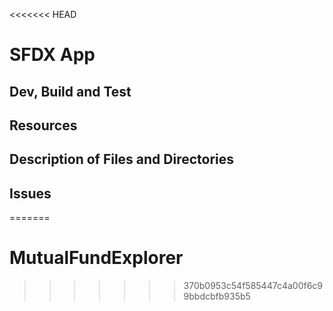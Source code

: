 <<<<<<< HEAD
# SFDX  App

## Dev, Build and Test


## Resources


## Description of Files and Directories


## Issues


=======
# MutualFundExplorer
>>>>>>> 370b0953c54f585447c4a00f6c99bbdcbfb935b5
